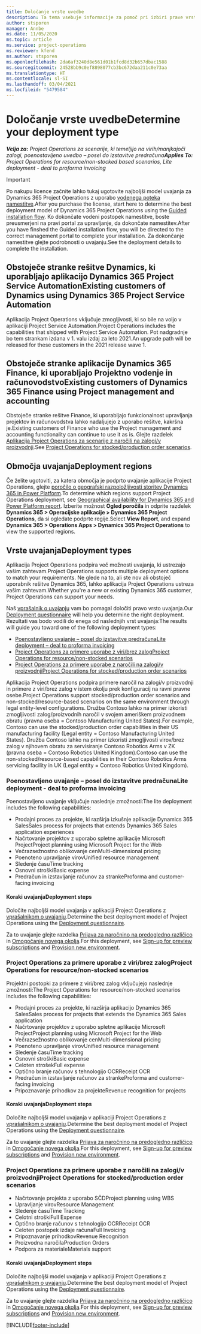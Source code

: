 ```yaml
---
title: Določanje vrste uvedbe
description: Ta tema vsebuje informacije za pomoč pri izbiri prave vrste uvajanja za projektne postopke v vašem podjetju.
author: stsporen
manager: Annbe
ms.date: 11/05/2020
ms.topic: article
ms.service: project-operations
ms.reviewer: kfend
ms.author: stsporen
ms.openlocfilehash: 2da6af3240d8e561d01b1fcd8d32b657dbac1588
ms.sourcegitcommit: 24528bb9c0ef8898077cb3bc672daa211c0e73aa
ms.translationtype: HT
ms.contentlocale: sl-SI
ms.lasthandoff: 03/04/2021
ms.locfileid: "5479584"
---
```

# <a name="determine-your-deployment-type"></a><span data-ttu-id="6fdb0-103">Določanje vrste uvedbe</span><span class="sxs-lookup"><span data-stu-id="6fdb0-103">Determine your deployment type</span></span>

<span data-ttu-id="6fdb0-104">_**Velja za:** Project Operations za scenarije, ki temeljijo na virih/manjkajoči zalogi, poenostavljeno uvedbo – posel do izstavitve predračuna_</span><span class="sxs-lookup"><span data-stu-id="6fdb0-104">_**Applies To:** Project Operations for resource/non-stocked based scenarios, Lite deployment - deal to proforma invoicing_</span></span>

> [!IMPORTANT]
> <span data-ttu-id="6fdb0-105">Po nakupu licence začnite lahko tukaj ugotovite najboljši model uvajanja za Dynamics 365 Project Operations z uporabo [vodenega poteka namestitve](https://aka.ms/provisionprojectoperations).</span><span class="sxs-lookup"><span data-stu-id="6fdb0-105">After you purchase the license, start here to determine the best deployment model of Dynamics 365 Project Operations using the [Guided installation flow](https://aka.ms/provisionprojectoperations).</span></span>
> <span data-ttu-id="6fdb0-106">Ko dokončate vodeni postopek namestitve, boste preusmerjeni na pravi portal za upravljanje, da dokončate namestitev.</span><span class="sxs-lookup"><span data-stu-id="6fdb0-106">After you have finshed the Guided installation flow, you will be directed to the correct management portal to complete your installation.</span></span> <span data-ttu-id="6fdb0-107">Za dokončanje namestitve glejte podrobnosti o uvajanju.</span><span class="sxs-lookup"><span data-stu-id="6fdb0-107">See the deployment details to complete the installation.</span></span>


## <a name="existing-customers-of-dynamics-using-dynamics-365-project-service-automation"></a><span data-ttu-id="6fdb0-108">Obstoječe stranke rešitve Dynamics, ki uporabljajo aplikacijo Dynamics 365 Project Service Automation</span><span class="sxs-lookup"><span data-stu-id="6fdb0-108">Existing customers of Dynamics using Dynamics 365 Project Service Automation</span></span>
<span data-ttu-id="6fdb0-109">Aplikacija Project Operations vključuje zmogljivosti, ki so bile na voljo v aplikaciji Project Service Automation.</span><span class="sxs-lookup"><span data-stu-id="6fdb0-109">Project Operations includes the capabilities that shipped with Project Service Automation.</span></span> <span data-ttu-id="6fdb0-110">Pot nadgradnje bo tem strankam izdana v 1. valu izdaj za leto 2021.</span><span class="sxs-lookup"><span data-stu-id="6fdb0-110">An upgrade path will be released for these customers in the 2021 release wave 1.</span></span>

## <a name="existing-customers-of-dynamics-365-finance-using-project-management-and-accounting"></a><span data-ttu-id="6fdb0-111">Obstoječe stranke aplikacije Dynamics 365 Finance, ki uporabljajo Projektno vodenje in računovodstvo</span><span class="sxs-lookup"><span data-stu-id="6fdb0-111">Existing customers of Dynamics 365 Finance using Project management and accounting</span></span> 

<span data-ttu-id="6fdb0-112">Obstoječe stranke rešitve Finance, ki uporabljajo funkcionalnost upravljanja projektov in računovodstva lahko nadaljujejo z uporabo rešitve, kakršna je.</span><span class="sxs-lookup"><span data-stu-id="6fdb0-112">Existing customers of Finance who use the Project management and accounting functionality can continue to use it as is.</span></span> <span data-ttu-id="6fdb0-113">Glejte razdelek [Aplikacija Project Operations za scenarije z naročili na zalogi/v proizvodnji](#pma).</span><span class="sxs-lookup"><span data-stu-id="6fdb0-113">See [Project Operations for stocked/production order scenarios](#pma).</span></span>


## <a name="deployment-regions"></a><span data-ttu-id="6fdb0-114">Območja uvajanja</span><span class="sxs-lookup"><span data-stu-id="6fdb0-114">Deployment regions</span></span>
<span data-ttu-id="6fdb0-115">Če želite ugotoviti, za katera območja je podprto uvajanje aplikacije Project Operations, glejte [poročilo o geografski razpoložljivosti storitev Dynamics 365 in Power Platform](https://dynamics.microsoft.com/en-us/geographic-availability/).</span><span class="sxs-lookup"><span data-stu-id="6fdb0-115">To determine which regions support Project Operations deployment, see [Geographical availability for Dynamics 365 and Power Platform report](https://dynamics.microsoft.com/en-us/geographic-availability/).</span></span> <span data-ttu-id="6fdb0-116">Izberite možnost **Ogled poročila** in odprite razdelek **Dynamics 365 > Operacijske aplikacije > Dynamics 365 Project Operations**, da si ogledate podprte regije.</span><span class="sxs-lookup"><span data-stu-id="6fdb0-116">Select **View Report**, and expand **Dynamics 365 > Operations Apps > Dynamics 365 Project Operations** to view the supported regions.</span></span>

## <a name="deployment-types"></a><span data-ttu-id="6fdb0-117">Vrste uvajanja</span><span class="sxs-lookup"><span data-stu-id="6fdb0-117">Deployment types</span></span>
<span data-ttu-id="6fdb0-118">Aplikacija Project Operations podpira več možnosti uvajanja, ki ustrezajo vašim zahtevam.</span><span class="sxs-lookup"><span data-stu-id="6fdb0-118">Project Operations supports multiple deployment options to match your requirements.</span></span> <span data-ttu-id="6fdb0-119">Ne glede na to, ali ste nov ali obstoječ uporabnik rešitve Dynamics 365, lahko aplikacija Project Operations ustreza vašim zahtevam.</span><span class="sxs-lookup"><span data-stu-id="6fdb0-119">Whether you're a new or existing Dynamics 365 customer, Project Operations can support your needs.</span></span>

<span data-ttu-id="6fdb0-120">Naš [vprašalnik o uvajanju](https://aka.ms/provisionprojectoperations) vam bo pomagal določiti pravo vrsto uvajanja.</span><span class="sxs-lookup"><span data-stu-id="6fdb0-120">Our [Deployment questionnaire](https://aka.ms/provisionprojectoperations) will help you determine the right deployment.</span></span> <span data-ttu-id="6fdb0-121">Rezultati vas bodo vodili do enega od naslednjih vrst uvajanja:</span><span class="sxs-lookup"><span data-stu-id="6fdb0-121">The results will guide you toward one of the following deployment types:</span></span>

- [<span data-ttu-id="6fdb0-122">Poenostavljeno uvajanje – posel do izstavitve predračuna</span><span class="sxs-lookup"><span data-stu-id="6fdb0-122">Lite deployment – deal to proforma invoicing</span></span>](#lite)
- [<span data-ttu-id="6fdb0-123">Project Operations za primere uporabe z viri/brez zalog</span><span class="sxs-lookup"><span data-stu-id="6fdb0-123">Project Operations for resource/non-stocked scenarios</span></span>](#integrated)
- [<span data-ttu-id="6fdb0-124">Project Operations za primere uporabe z naročili na zalogi/v proizvodnji</span><span class="sxs-lookup"><span data-stu-id="6fdb0-124">Project Operations for stocked/production order scenarios</span></span>](#pma)

<span data-ttu-id="6fdb0-125">Aplikacija Project Operations podpira primere naročil na zalogi/v proizvodnji in primere z viri/brez zalog v istem okolju prek konfiguracij na ravni pravne osebe.</span><span class="sxs-lookup"><span data-stu-id="6fdb0-125">Project Operations support stocked/production order scenarios and non-stocked/resource-based scenarios on the same environment through legal entity-level configurations.</span></span> <span data-ttu-id="6fdb0-126">Družba Contoso lahko na primer izkoristi zmogljivosti zalog/proizvodnih naročil v svojem ameriškem proizvodnem obratu (pravna oseba = Contoso Manufacturing United States).</span><span class="sxs-lookup"><span data-stu-id="6fdb0-126">For example, Contoso can use the stocked/production order capabilities in their US manufacturing facility (Legal entity = Contoso Manufacturing United States).</span></span> <span data-ttu-id="6fdb0-127">Družba Contoso lahko na primer izkoristi zmogljivosti virov/brez zalog v njihovem obratu za servisiranje Contoso Robotics Arms v ZK (pravna oseba = Contoso Robotics United Kingdom).</span><span class="sxs-lookup"><span data-stu-id="6fdb0-127">Contoso can use the non-stocked/resource-based capabilities in their Contoso Robotics Arms servicing facility in UK (Legal entity = Contoso Robotics United Kingdom).</span></span>

### <a name="lite-deployment---deal-to-proforma-invoicing"></a><a  name="lite"></a><span data-ttu-id="6fdb0-128">Poenostavljeno uvajanje – posel do izstavitve predračuna</span><span class="sxs-lookup"><span data-stu-id="6fdb0-128">Lite deployment - deal to proforma invoicing</span></span>

<span data-ttu-id="6fdb0-129">Poenostavljeno uvajanje vključuje naslednje zmožnosti:</span><span class="sxs-lookup"><span data-stu-id="6fdb0-129">The lite deployment includes the following capabilities:</span></span>

- <span data-ttu-id="6fdb0-130">Prodajni proces za projekte, ki razširja izkušnje aplikacije Dynamics 365 Sales</span><span class="sxs-lookup"><span data-stu-id="6fdb0-130">Sales process for projects that extends Dynamics 365 Sales application experiences</span></span>
- <span data-ttu-id="6fdb0-131">Načrtovanje projektov z uporabo spletne aplikacije Microsoft Project</span><span class="sxs-lookup"><span data-stu-id="6fdb0-131">Project planning using Microsoft Project for the Web</span></span>
- <span data-ttu-id="6fdb0-132">Večrazsežnostno oblikovanje cen</span><span class="sxs-lookup"><span data-stu-id="6fdb0-132">Multi-dimensional pricing</span></span>
- <span data-ttu-id="6fdb0-133">Poenoteno upravljanje virov</span><span class="sxs-lookup"><span data-stu-id="6fdb0-133">Unified resource management</span></span>
- <span data-ttu-id="6fdb0-134">Sledenje času</span><span class="sxs-lookup"><span data-stu-id="6fdb0-134">Time tracking</span></span>
- <span data-ttu-id="6fdb0-135">Osnovni stroški</span><span class="sxs-lookup"><span data-stu-id="6fdb0-135">Basic expense</span></span>
- <span data-ttu-id="6fdb0-136">Predračun in izstavljanje računov za stranke</span><span class="sxs-lookup"><span data-stu-id="6fdb0-136">Proforma and customer-facing invoicing</span></span> 

#### <a name="deployment-steps"></a><span data-ttu-id="6fdb0-137">Koraki uvajanja</span><span class="sxs-lookup"><span data-stu-id="6fdb0-137">Deployment steps</span></span>
<span data-ttu-id="6fdb0-138">Določite najboljši model uvajanja v aplikaciji Project Operations z [vprašalnikom o uvajanju](https://aka.ms/provisionprojectoperations).</span><span class="sxs-lookup"><span data-stu-id="6fdb0-138">Determine the best deployment model of Project Operations using the [Deployment questionnaire](https://aka.ms/provisionprojectoperations).</span></span>

<span data-ttu-id="6fdb0-139">Za to uvajanje glejte razdelka [Prijava za naročnino na predogledno različico](lite-preview-subscription-sign-up.md) in [Omogočanje novega okolja](lite-deployment.md).</span><span class="sxs-lookup"><span data-stu-id="6fdb0-139">For this deployment, see [Sign-up for preview subscriptions](lite-preview-subscription-sign-up.md) and [Provision new environment](lite-deployment.md).</span></span> 


### <a name="project-operations-for-resourcenon-stocked-scenarios"></a><a name="integrated"></a><span data-ttu-id="6fdb0-140">Project Operations za primere uporabe z viri/brez zalog</span><span class="sxs-lookup"><span data-stu-id="6fdb0-140">Project Operations for resource/non-stocked scenarios</span></span>
<span data-ttu-id="6fdb0-141">Projektni postopki za primere z viri/brez zalog vključujejo naslednje zmožnosti:</span><span class="sxs-lookup"><span data-stu-id="6fdb0-141">The Project Operations for resource/non-stocked scenarios includes the following capabilities:</span></span>
 
- <span data-ttu-id="6fdb0-142">Prodajni proces za projekte, ki razširja aplikacijo Dynamics 365 Sales</span><span class="sxs-lookup"><span data-stu-id="6fdb0-142">Sales process for projects that extends the Dynamics 365 Sales application</span></span>
- <span data-ttu-id="6fdb0-143">Načrtovanje projektov z uporabo spletne aplikacije Microsoft Project</span><span class="sxs-lookup"><span data-stu-id="6fdb0-143">Project planning using Microsoft Project for the Web</span></span>
- <span data-ttu-id="6fdb0-144">Večrazsežnostno oblikovanje cen</span><span class="sxs-lookup"><span data-stu-id="6fdb0-144">Multi-dimensional pricing</span></span>
- <span data-ttu-id="6fdb0-145">Poenoteno upravljanje virov</span><span class="sxs-lookup"><span data-stu-id="6fdb0-145">Unified resource management</span></span>
- <span data-ttu-id="6fdb0-146">Sledenje času</span><span class="sxs-lookup"><span data-stu-id="6fdb0-146">Time tracking</span></span>
- <span data-ttu-id="6fdb0-147">Osnovni stroški</span><span class="sxs-lookup"><span data-stu-id="6fdb0-147">Basic expense</span></span>
- <span data-ttu-id="6fdb0-148">Celoten strošek</span><span class="sxs-lookup"><span data-stu-id="6fdb0-148">Full expense</span></span>
- <span data-ttu-id="6fdb0-149">Optično branje računov s tehnologijo OCR</span><span class="sxs-lookup"><span data-stu-id="6fdb0-149">Receipt OCR</span></span>
- <span data-ttu-id="6fdb0-150">Predračun in izstavljanje računov za stranke</span><span class="sxs-lookup"><span data-stu-id="6fdb0-150">Proforma and customer-facing invoicing</span></span> 
- <span data-ttu-id="6fdb0-151">Pripoznavanje prihodkov za projekte</span><span class="sxs-lookup"><span data-stu-id="6fdb0-151">Revenue recognition for projects</span></span>

#### <a name="deployment-steps"></a><span data-ttu-id="6fdb0-152">Koraki uvajanja</span><span class="sxs-lookup"><span data-stu-id="6fdb0-152">Deployment steps</span></span>
<span data-ttu-id="6fdb0-153">Določite najboljši model uvajanja v aplikaciji Project Operations z [vprašalnikom o uvajanju](https://aka.ms/provisionprojectoperations).</span><span class="sxs-lookup"><span data-stu-id="6fdb0-153">Determine the best deployment model of Project Operations using the [Deployment questionnaire](https://aka.ms/provisionprojectoperations).</span></span>

<span data-ttu-id="6fdb0-154">Za to uvajanje glejte razdelka [Prijava za naročnino na predogledno različico](resource-sign-up-preview-subscription.md) in [Omogočanje novega okolja](resource-provision-new-environment.md).</span><span class="sxs-lookup"><span data-stu-id="6fdb0-154">For this deployment, see [Sign-up for preview subscriptions](resource-sign-up-preview-subscription.md) and [Provision new environment](resource-provision-new-environment.md).</span></span> 


### <a name="project-operations-for-stockedproduction-order-scenarios"></a><a name="pma"></a><span data-ttu-id="6fdb0-155">Project Operations za primere uporabe z naročili na zalogi/v proizvodnji</span><span class="sxs-lookup"><span data-stu-id="6fdb0-155">Project Operations for stocked/production order scenarios</span></span>

- <span data-ttu-id="6fdb0-156">Načrtovanje projekta z uporabo SČD</span><span class="sxs-lookup"><span data-stu-id="6fdb0-156">Project planning using WBS</span></span>
- <span data-ttu-id="6fdb0-157">Upravljanje virov</span><span class="sxs-lookup"><span data-stu-id="6fdb0-157">Resource Management</span></span>
- <span data-ttu-id="6fdb0-158">Sledenje času</span><span class="sxs-lookup"><span data-stu-id="6fdb0-158">Time Tracking</span></span>
- <span data-ttu-id="6fdb0-159">Celotni stroški</span><span class="sxs-lookup"><span data-stu-id="6fdb0-159">Full Expense</span></span>
- <span data-ttu-id="6fdb0-160">Optično branje računov s tehnologijo OCR</span><span class="sxs-lookup"><span data-stu-id="6fdb0-160">Receipt OCR</span></span>
- <span data-ttu-id="6fdb0-161">Celoten postopek izdaje računa</span><span class="sxs-lookup"><span data-stu-id="6fdb0-161">Full Invoicing</span></span>
- <span data-ttu-id="6fdb0-162">Pripoznavanje prihodkov</span><span class="sxs-lookup"><span data-stu-id="6fdb0-162">Revenue Recognition</span></span>
- <span data-ttu-id="6fdb0-163">Proizvodna naročila</span><span class="sxs-lookup"><span data-stu-id="6fdb0-163">Production Orders</span></span>
- <span data-ttu-id="6fdb0-164">Podpora za materiale</span><span class="sxs-lookup"><span data-stu-id="6fdb0-164">Materials support</span></span>

#### <a name="deployment-steps"></a><span data-ttu-id="6fdb0-165">Koraki uvajanja</span><span class="sxs-lookup"><span data-stu-id="6fdb0-165">Deployment steps</span></span>
<span data-ttu-id="6fdb0-166">Določite najboljši model uvajanja v aplikaciji Project Operations z [vprašalnikom o uvajanju](https://aka.ms/provisionprojectoperations).</span><span class="sxs-lookup"><span data-stu-id="6fdb0-166">Determine the best deployment model of Project Operations using the [Deployment questionnaire](https://aka.ms/provisionprojectoperations).</span></span>

<span data-ttu-id="6fdb0-167">Za to uvajanje glejte razdelka [Prijava za naročnino na predogledno različico](https://docs.microsoft.com/dynamics365/fin-ops-core/dev-itpro/dev-tools/sign-up-preview-subscription?toc=/dynamics365/finance/toc.json) in [Omogočanje novega okolja](https://docs.microsoft.com/dynamics365/fin-ops-core/dev-itpro/deployment/deploy-demo-environment?toc=/dynamics365/finance/toc.json).</span><span class="sxs-lookup"><span data-stu-id="6fdb0-167">For this deployment, see [Sign-up for preview subscriptions](https://docs.microsoft.com/dynamics365/fin-ops-core/dev-itpro/dev-tools/sign-up-preview-subscription?toc=/dynamics365/finance/toc.json) and [Provision new environment](https://docs.microsoft.com/dynamics365/fin-ops-core/dev-itpro/deployment/deploy-demo-environment?toc=/dynamics365/finance/toc.json).</span></span> 



[!INCLUDE[footer-include](../includes/footer-banner.md)]
